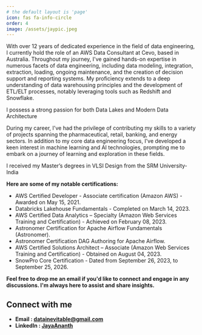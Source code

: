 ```yaml
---
# the default layout is 'page'
icon: fas fa-info-circle
order: 4
image: /assets/jaypic.jpeg
---
```


<!-- Add Markdown syntax content to file `_tabs/about.md`{: .filepath } and it will show up on this page.
{: .prompt-tip } -->

With over 12 years of dedicated experience in the field of data engineering, I currently hold the role of an AWS Data Consultant at Cevo, based in Australia. Throughout my journey, I've gained hands-on expertise in numerous facets of data engineering, including data modeling, integration, extraction, loading, ongoing maintenance, and the creation of decision support and reporting systems. My proficiency extends to a deep understanding of data warehousing principles and the development of ETL/ELT processes, notably leveraging tools such as Redshift and Snowflake.

I possess a strong passion for both Data Lakes and Modern Data Architecture

During my career, I've had the privilege of contributing my skills to a variety of projects spanning the pharmaceutical, retail, banking, and energy sectors. In addition to my core data engineering focus, I've developed a keen interest in machine learning and AI technologies, prompting me to embark on a journey of learning and exploration in these fields.

I received my Master’s degrees in VLSI Design from the SRM University- India

**Here are some of my notable certifications:**

- AWS Certified Developer - Associate certification (Amazon AWS) - Awarded on May 15, 2021.
- Databricks Lakehouse Fundamentals - Completed on March 14, 2023.
- AWS Certified Data Analytics – Specialty (Amazon Web Services Training and Certification) - Achieved on February 08, 2023.
- Astronomer Certification for Apache Airflow Fundamentals (Astronomer).
- Astronomer Certification DAG Authoring for Apache Airflow.
- AWS Certified Solutions Architect – Associate (Amazon Web Services Training and Certification) - Obtained on August 04, 2023.
- SnowPro Core Certification - Dated from September 26, 2023, to September 25, 2026.


**Feel free to drop me an email if you'd like to connect and engage in any discussions. I'm always here to assist and share insights.**

## Connect with me

- **Email : [ datainevitable@gmail.com ](mailto:datainevitable@gmail.com)**
- **LinkedIn : [ JayaAnanth ](https://www.linkedin.com/in/jayaananth/)**